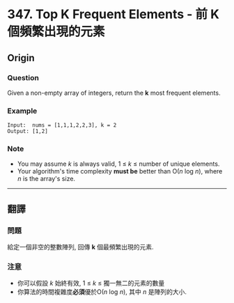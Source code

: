 # 347. Top K Frequent Elements - 前 K 個頻繁出現的元素

## Origin

### Question

Given a non-empty array of integers, return the **k** most frequent elements.

### Example

```
Input:  nums = [1,1,1,2,2,3], k = 2
Output: [1,2]
```

### Note

-   You may assume _k_ is always valid, 1 ≤ _k_ ≤ number of unique elements.
-   Your algorithm's time complexity **must be** better than O(_n_ log _n_), where _n_ is the array's size.

---

## 翻譯

### 問題

給定一個非空的整數陣列, 回傳 **k** 個最頻繁出現的元素.

### 注意

-   你可以假設 _k_ 始終有效, 1 ≤ _k_ ≤ 獨一無二的元素的數量
-   你算法的時間複雜度**必須**優於O(_n_ log _n_), 其中 _n_ 是陣列的大小. 
